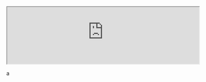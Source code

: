 <iframe src="https://raw.githubusercontent.com/axios/axios/master/README.md" style="width: 100%; border"></iframe>

a